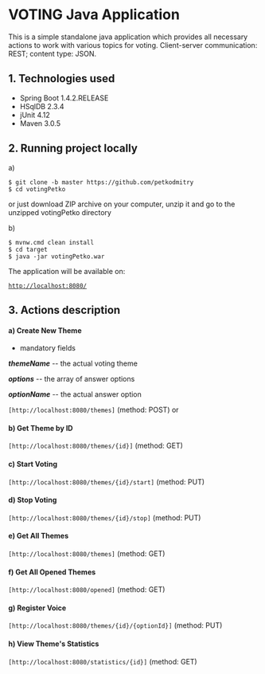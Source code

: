 # VOTING Java Application

This is a simple standalone java application which provides all necessary actions to work with various topics for voting.
Client-server communication: REST; content type: JSON.

## 1. Technologies used

* Spring Boot 1.4.2.RELEASE
* HSqlDB 2.3.4
* jUnit 4.12
* Maven 3.0.5

## 2. Running project locally
a)
```
$ git clone -b master https://github.com/petkodmitry
$ cd votingPetko
```
or just download ZIP archive on your computer, unzip it and go to the unzipped votingPetko directory

b)
```
$ mvnw.cmd clean install
$ cd target
$ java -jar votingPetko.war
```
The application will be available on:

[`http://localhost:8080/`](http://localhost:8080/)

## 3. Actions description

#### a) Create New Theme

* mandatory fields

**_themeName_** -- the actual voting theme

**_options_** -- the array of answer options

**_optionName_** -- the actual answer option

`[http://localhost:8080/themes]` (method: POST) or

#### b) Get Theme by ID
`[http://localhost:8080/themes/{id}]` (method: GET)

#### c) Start Voting
`[http://localhost:8080/themes/{id}/start]` (method: PUT)

#### d) Stop Voting
`[http://localhost:8080/themes/{id}/stop]` (method: PUT)

#### e) Get All Themes
`[http://localhost:8080/themes]` (method: GET)

#### f) Get All Opened Themes
`[http://localhost:8080/opened]` (method: GET)

#### g) Register Voice
`[http://localhost:8080/themes/{id}/{optionId}]` (method: PUT)

#### h) View Theme's Statistics
`[http://localhost:8080/statistics/{id}]` (method: GET)
